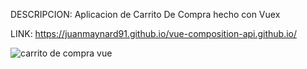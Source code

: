 DESCRIPCION: Aplicacion de Carrito De Compra hecho con Vuex

LINK: https://juanmaynard91.github.io/vue-composition-api.github.io/

![carrito de compra vue](https://user-images.githubusercontent.com/74424452/121116788-76d85e00-c7ed-11eb-88f9-5fe5ba1a89c3.png)
